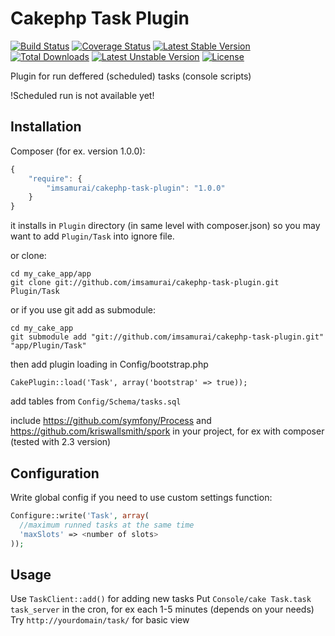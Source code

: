 Cakephp Task Plugin
===================

[![Build Status](https://travis-ci.org/imsamurai/cakephp-task-plugin.png)](https://travis-ci.org/imsamurai/cakephp-task-plugin) [![Coverage Status](https://coveralls.io/repos/imsamurai/cakephp-task-plugin/badge.png?branch=master)](https://coveralls.io/r/imsamurai/cakephp-task-plugin?branch=master) [![Latest Stable Version](https://poser.pugx.org/imsamurai/cakephp-task-plugin/v/stable.png)](https://packagist.org/packages/imsamurai/cakephp-task-plugin) [![Total Downloads](https://poser.pugx.org/imsamurai/cakephp-task-plugin/downloads.png)](https://packagist.org/packages/imsamurai/cakephp-task-plugin) [![Latest Unstable Version](https://poser.pugx.org/imsamurai/cakephp-task-plugin/v/unstable.png)](https://packagist.org/packages/imsamurai/cakephp-task-plugin) [![License](https://poser.pugx.org/imsamurai/cakephp-task-plugin/license.png)](https://packagist.org/packages/imsamurai/cakephp-task-plugin)

Plugin for run deffered (scheduled) tasks (console scripts)

!Scheduled run is not available yet!


## Installation
Composer (for ex. version 1.0.0):

```javascript
{
	"require": {
		"imsamurai/cakephp-task-plugin": "1.0.0"
	}
}
```
	
it installs in `Plugin` directory (in same level with composer.json) so you may want to add `Plugin/Task` into ignore file.
	
or clone:

	cd my_cake_app/app
	git clone git://github.com/imsamurai/cakephp-task-plugin.git Plugin/Task

or if you use git add as submodule:

	cd my_cake_app
	git submodule add "git://github.com/imsamurai/cakephp-task-plugin.git" "app/Plugin/Task"

then add plugin loading in Config/bootstrap.php

	CakePlugin::load('Task', array('bootstrap' => true));

add tables from `Config/Schema/tasks.sql`

include https://github.com/symfony/Process and https://github.com/kriswallsmith/spork in your project, for ex with composer (tested with 2.3 version)

## Configuration

Write global config if you need to use custom settings function:

```php
Configure::write('Task', array(
  //maximum runned tasks at the same time
  'maxSlots' => <number of slots>
));
```

## Usage

Use `TaskClient::add()` for adding new tasks
Put `Console/cake Task.task task_server` in the cron, for ex each 1-5 minutes (depends on your needs)
Try `http://yourdomain/task/` for basic view
